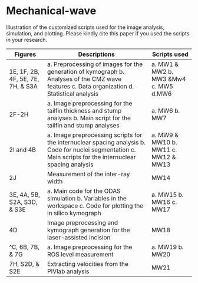 # Mechanical-wave
Illustration of the customized scripts used for the image analysis, simulation, and plotting. Please kindly cite this paper if you used the scripts in your research.

|Figures | Descriptions | Scripts used|
|--------|-------------|------------|
|1E, 1F, 2B, 4F, 5E, 7E, 7H, & S3A|a. Preprocessing of images for the generation of kymograph  b. Analyses of the CMZ wave features  c. Data organization  d. Statistical analysis|a. MW1 & MW2  b. MW3 &Mw4  c. MW5  d.MW6|
|2F-2H|a. Image preprocessing for the tailfin thickness and stump analyses b. Main script for the tailfin and stump analyses| a. MW6 b. MW7|
|2I and 4B| a. Image preprocessing scripts for the internuclear spacing analysis b. Code for nuclei segmentation c. Main scripts for the internuclear spacing analysis| a. MW9 & MW10 b. MW11 c. MW12 & MW13|
|2J|Measurement of the inter-ray width|MW14|
|3E, 4A, 5B, S2A, S3D, & S3E| a. Main code for the ODAS simulation b. Variables in the workspace c. Code for plotting the in silico kymograph| a. MW15 b. MW16 c. MW17|
|4D| Image preprocessing and kymograph generation for the laser-assisted incision| MW18|
|^C, 6B, 7B, & 7G| a. Image preprocessing for the ROS level measurement| a. MW19 b. MW20|
|7H, S2D, & S2E| Extracting velocities from the PIVlab analysis| MW21|
